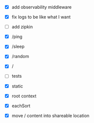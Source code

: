 * [x] add observability middleware
* [x] fix logs to be like what I want
* [ ] add zipkin
* [x] /ping
* [x] /sleep
* [x] /random
* [x] /
* [ ] tests
* [x] static
* [x] root context
* [x] eachSort
* [x] move / content into shareable location

